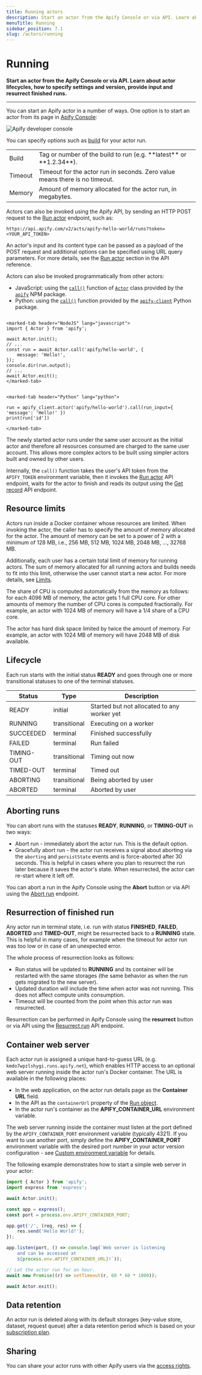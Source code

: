 ```yaml
---
title: Running actors
description: Start an actor from the Apify Console or via API. Learn about actor lifecycles, how to specify settings and version, provide input and resurrect finished runs.
menuTitle: Running
sidebar_position: 7.1
slug: /actors/running
---
```


# Running

**Start an actor from the Apify Console or via API. Learn about actor lifecycles, how to specify settings and version, provide input and resurrect finished runs.**

---

You can start an Apify actor in a number of ways. One option is to start an actor from its page in [Apify Console](https://console.apify.com/actors):

![Apify developer console](../images/actor-console.png)

You can specify options such as [build](../development/builds.md) for your actor run.

<!-- Using an HTML table because it doesn't have a header - markdown doesn't allow tables with no headers -->
<table>
    <tr>
        <td>Build</td>
        <td>Tag or number of the build to run (e.g. **latest** or **1.2.34**).</td>
    </tr>
    <tr>
        <td>Timeout</td>
        <td>Timeout for the actor run in seconds. Zero value means there is no timeout.</td>
    </tr>
    <tr>
        <td>Memory</td>
        <td>Amount of memory allocated for the actor run, in megabytes.</td>
    </tr>
</table>

Actors can also be invoked using the Apify API, by sending an HTTP POST request to the [Run actor](/api/v2/#/reference/actors/run-collection/run-actor) endpoint, such as:

```text
https://api.apify.com/v2/acts/apify~hello-world/runs?token=<YOUR_API_TOKEN>
```

An actor's input and its content type can be passed as a payload of the POST request and additional options can be specified using URL query parameters. For more details, see the [Run actor](/api/v2/#/reference/actors/run-collection/run-actor) section in the API reference.

Actors can also be invoked programmatically from other actors:

- JavaScript: using the [`call()`](https://docs-v2.apify.com/sdk-js/api/apify/class/Actor#call) function of [`Actor`](https://docs-v2.apify.com/sdk-js/api/apify/class/Actor) class provided by the [`apify`](https://docs-v2.apify.com/sdk-js/) NPM package.
- Python: using the [`call()`](/client-python#actorclient-call) function provided by the [`apify-client`](https://docs-v2.apify.com/client-python/) Python package.

```marked-tabs

<marked-tab header="NodeJS" lang="javascript">
import { Actor } from 'apify';

await Actor.init();
// ...
const run = await Actor.call('apify/hello-world', {
    message: 'Hello!',
});
console.dir(run.output);
// ...
await Actor.exit();
</marked-tab>


<marked-tab header="Python" lang="python">

run = apify_client.actor('apify/hello-world').call(run_input={ 'message': 'Hello!' })
print(run['id'])

</marked-tab>

```

The newly started actor runs under the same user account as the initial actor and therefore all resources consumed are charged to the same user account. This allows more complex actors to be built using simpler actors built and owned by other users.

Internally, the `call()` function takes the user's API token from the `APIFY_TOKEN` environment variable, then it invokes the [Run actor](/api/v2/#/reference/actors/run-collection/run-actor) API endpoint, waits for the actor to finish and reads its output using the [Get record](/api/v2/#/reference/key-value-stores/record/get-record) API endpoint.

## Resource limits

Actors run inside a Docker container whose resources are limited. When invoking the actor, the caller has to specify the amount of memory allocated for the actor. The amount of memory can be set to a power of 2 with a minimum of 128 MB, i.e., 256 MB, 512 MB, 1024 MB, 2048 MB, ..., 32768 MB.

Additionally, each user has a certain total limit of memory for running actors. The sum of memory allocated for all running actors and builds needs to fit into this limit, otherwise the user cannot start a new actor. For more details, see [Limits](../limits.md).

The share of CPU is computed automatically from the memory as follows: for each 4096 MB of memory, the actor gets 1 full CPU core. For other amounts of memory the number of CPU cores is computed fractionally. For example, an actor with 1024 MB of memory will have a 1/4 share of a CPU core.

The actor has hard disk space limited by twice the amount of memory. For example, an actor with 1024 MB of memory will have 2048 MB of disk available.

## Lifecycle

Each run starts with the initial status **READY** and goes through one or more transitional statuses to one of the terminal statuses.

| Status     | Type         | Description                                 |
|------------|--------------|---------------------------------------------|
| READY      | initial      | Started but not allocated to any worker yet |
| RUNNING    | transitional | Executing on a worker                       |
| SUCCEEDED  | terminal     | Finished successfully                       |
| FAILED     | terminal     | Run failed                                  |
| TIMING-OUT | transitional | Timing out now                              |
| TIMED-OUT  | terminal     | Timed out                                   |
| ABORTING   | transitional | Being aborted by user                       |
| ABORTED    | terminal     | Aborted by user                             |

## Aborting runs

You can abort runs with the statuses **READY**, **RUNNING**, or **TIMING-OUT** in two ways:

- Abort run - immediately abort the actor run. This is the default option.
- Gracefully abort run - the actor run receives a signal about aborting via the `aborting` and `persistState` events and is force-aborted after 30 seconds. This is helpful in cases where you plan to resurrect the run later because it saves the actor's state. When resurrected, the actor can re-start where it left off.

You can abort a run in the Apify Console using the **Abort** button or via API using the [Abort run](/api/v2#/reference/actor-runs/abort-run/abort-run) endpoint.

## Resurrection of finished run

Any actor run in terminal state, i.e. run with status **FINISHED**, **FAILED**, **ABORTED** and **TIMED-OUT**, might be resurrected back to a **RUNNING** state. This is helpful in many cases, for example when the timeout for actor run was too low or in case of an unexpected error.

The whole process of resurrection looks as follows:

- Run status will be updated to **RUNNING** and its container will be restarted with the same storages (the same behavior as when the run gets migrated to the new server).
- Updated duration will include the time when actor was not running. This does not affect compute units consumption.
- Timeout will be counted from the point when this actor run was resurrected.

Resurrection can be performed in Apify Console using the **resurrect** button or via API using the [Resurrect run](/api/v2#/reference/actors/resurrect-run) API endpoint.

## Container web server

Each actor run is assigned a unique hard-to-guess URL (e.g. `kmdo7wpzlshygi.runs.apify.net`), which enables HTTP access to an optional web server running inside the actor run's Docker container. The URL is available in the following places:

- In the web application, on the actor run details page as the **Container URL** field.
- In the API as the `containerUrl` property of the [Run object](/api/v2#/reference/actors/run-object/get-run).
- In the actor run's container as the **APIFY_CONTAINER_URL** environment variable.

The web server running inside the container must listen at the port defined by the `APIFY_CONTAINER_PORT` environment variable (typically 4321). If you want to use another port, simply define the **APIFY_CONTAINER_PORT** environment variable with the desired port number in your actor version configuration - see [Custom environment variable](../development/source_code.md) for details.

The following example demonstrates how to start a simple web server in your actor:

```js
import { Actor } from 'apify';
import express from 'express';

await Actor.init();

const app = express();
const port = process.env.APIFY_CONTAINER_PORT;

app.get('/', (req, res) => {
    res.send('Hello World!');
});

app.listen(port, () => console.log(`Web server is listening
    and can be accessed at
    ${process.env.APIFY_CONTAINER_URL}!`));

// Let the actor run for an hour.
await new Promise((r) => setTimeout(r, 60 * 60 * 1000));

await Actor.exit();
```

## Data retention

An actor run is deleted along with its default storages (key-value store, dataset, request queue) after a data retention period which is based on your [subscription plan](https://apify.com/pricing).

## Sharing

You can share your actor runs with other Apify users via the [access rights](../../access_rights/index.md).

